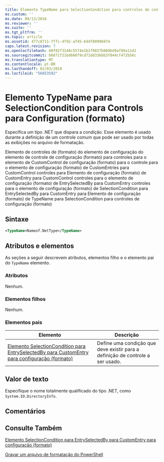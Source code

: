```yaml
---
title: Elemento TypeName para SelectionCondition para controles de configuração (formato) | Microsoft Docs
ms.custom: ''
ms.date: 09/13/2016
ms.reviewer: ''
ms.suite: ''
ms.tgt_pltfrm: ''
ms.topic: article
ms.assetid: 477c8711-fffc-4f92-af45-6d4f80990474
caps.latest.revision: 7
ms.openlocfilehash: 60f02f3240c5574e1b1f9027b060bd9af89a11d2
ms.sourcegitcommit: b6871f21bd666f9cd71dd336bb3f844cf472b56c
ms.translationtype: MT
ms.contentlocale: pt-BR
ms.lasthandoff: 02/03/2019
ms.locfileid: "56853592"
---
```

# <a name="typename-element-for-selectioncondition-for-controls-for-configuration-format"></a>Elemento TypeName para SelectionCondition para Controls para Configuration (formato)

Especifica um tipo .NET que dispara a condição. Esse elemento é usado durante a definição de um controle comum que pode ser usado por todas as exibições no arquivo de formatação.

Elemento de controles de (formato) do elemento de configuração do elemento de controle de configuração (formato) para controles para o elemento de CustomControl de configuração (formato) para o controle para o elemento de configuração (formato) de CustomEntries para CustomControl controles para Elemento de configuração (formato) de CustomEntry para CustomControl controles para o elemento de configuração (formato) de EntrySelectedBy para CustomEntry controles para o elemento de configuração (formato) de SelectionCondition para EntrySelectedBy para CustomEntry para Elemento de configuração (formato) de TypeName para SelectionCondition para controles de configuração (formato)

## <a name="syntax"></a>Sintaxe

```xml
<TypeName>Nameof.NetType</TypeName>

```

## <a name="attributes-and-elements"></a>Atributos e elementos

As seções a seguir descrevem atributos, elementos filho e o elemento pai do `TypeName` elemento.

### <a name="attributes"></a>Atributos

Nenhum.

### <a name="child-elements"></a>Elementos filhos

Nenhum.

### <a name="parent-elements"></a>Elementos pais

|Elemento|Descrição|
|-------------|-----------------|
|[Elemento SelectionCondition para EntrySelectedBy para CustomEntry para configuração (formato)](./selectioncondition-element-for-entryselectedby-for-controls-for-configuration-format.md)|Define uma condição que deve existir para a definição de controle a ser usado.|

## <a name="text-value"></a>Valor de texto

Especifique o nome totalmente qualificado do tipo .NET, como `System.IO.DirectoryInfo`.

## <a name="remarks"></a>Comentários

## <a name="see-also"></a>Consulte Também

[Elemento SelectionCondition para EntrySelectedBy para CustomEntry para configuração (formato)](./selectioncondition-element-for-entryselectedby-for-controls-for-configuration-format.md)

[Gravar um arquivo de formatação do PowerShell](./writing-a-powershell-formatting-file.md)
